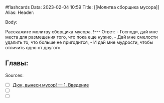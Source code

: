 #flashcards
Data: 2023-02-04 10:59
Title: [[Молитва сборщика мусора]]
Alias:
Header:




Body:


Расскажите молитву сборщика мусора.
!---
Ответ:
	- Господи, дай мне места для размещения того, что пока еще нужно,
	 - Дай мне смелости удалить то, что больше не пригодится,
	 - И дай мне мудрости, чтобы отличить одно от другого.
<!--SR:!2023-03-14,3,290-->





Главы:
-


Sources:
- [ ] [Дюк, вынеси мусор! — 1. Введение](https://habr.com/ru/post/269621/)
- [ ] []()
- [ ] []()
